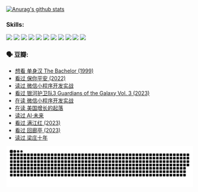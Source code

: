 
[![Anurag's github stats](https://github-readme-stats.vercel.app/api?username=w940853815)](https://github.com/anuraghazra/github-readme-stats)

### Skills:

<code><img height="32" src="https://cdn.jsdelivr.net/npm/simple-icons@v5/icons/python.svg"></code>
<code><img height="32" src="https://cdn.jsdelivr.net/npm/simple-icons@v5/icons/javascript.svg"></code>
<code><img height="32" src="https://cdn.jsdelivr.net/npm/simple-icons@v5/icons/django.svg"></code>
<code><img height="32" src="https://cdn.jsdelivr.net/npm/simple-icons@v5/icons/flask.svg"></code>
<code><img height="32" src="https://cdn.jsdelivr.net/npm/simple-icons@v5/icons/vuetify.svg"></code>
<code><img height="32" src="https://cdn.jsdelivr.net/npm/simple-icons@v5/icons/git.svg"></code>
<code><img height="32" src="https://cdn.jsdelivr.net/npm/simple-icons@v5/icons/docker.svg"></code>
<code><img height="32" src="https://cdn.jsdelivr.net/npm/simple-icons@v5/icons/postgresql.svg"></code>
<code><img height="32" src="https://cdn.jsdelivr.net/npm/simple-icons@v5/icons/elasticsearch.svg"></code>
<code><img height="32" src="https://cdn.jsdelivr.net/npm/simple-icons@v5/icons/macos.svg"></code>
<code><img height="32" src="https://cdn.jsdelivr.net/npm/simple-icons@v5/icons/linux.svg"></code>

### 🗣 豆瓣:

<!-- DOUBAN-ACTIVITIES:START -->
- [想看 单身汉 The Bachelor‎ (1999)](https://www.douban.com/people/136069238/status/4250318861/?_i=85241622)
- [看过 保你平安‎ (2022)](https://www.douban.com/people/136069238/status/4239139510/?_i=85241622)
- [读过 微信小程序开发实战](https://www.douban.com/people/136069238/status/4237321528/?_i=85241622)
- [看过 银河护卫队3 Guardians of the Galaxy Vol. 3‎ (2023)](https://www.douban.com/people/136069238/status/4236631849/?_i=85241622)
- [在读 微信小程序开发实战](https://www.douban.com/people/136069238/status/4230177692/?_i=85241622)
- [在读 美国增长的起落](https://www.douban.com/people/136069238/status/4220055912/?_i=85241622)
- [读过 AI·未来](https://www.douban.com/people/136069238/status/4220054171/?_i=85241622)
- [看过 满江红‎ (2023)](https://www.douban.com/people/136069238/status/4219146433/?_i=85241622)
- [看过 回廊亭‎ (2023)](https://www.douban.com/people/136069238/status/4215992758/?_i=85241622)
- [读过 梁庄十年](https://www.douban.com/people/136069238/status/4206664969/?_i=85241622)
<!-- DOUBAN-ACTIVITIES:END -->


![Snake animation](https://raw.githubusercontent.com/w940853815/w940853815/output/github-contribution-grid-snake.svg)

<!--
**w940853815/w940853815** is a ✨ _special_ ✨ repository because its `README.md` (this file) appears on your GitHub profile.

Here are some ideas to get you started:

- 🔭 I’m currently working on ...
- 🌱 I’m currently learning ...
- 👯 I’m looking to collaborate on ...
- 🤔 I’m looking for help with ...
- 💬 Ask me about ...
- 📫 How to reach me: ...
- 😄 Pronouns: ...
- ⚡ Fun fact: ...
-->
